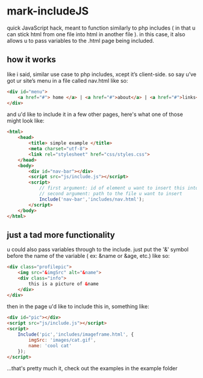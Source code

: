 # mark-includeJS
quick JavaScript hack, meant to function similarly to php includes ( in that u can stick html from one file into html in another file ). in this case, it also allows u to pass variables to the .html page being included. 

## how it works
like i said, similar use case to php includes, xcept it’s client-side. so say u’ve got ur site’s menu in a file called nav.html like so:

```html
<div id="menu">
	<a href="#"> home </a> | <a href="#">about</a> | <a href="#">links</a>
</div>
```

and u'd like to include it in a few other pages, here's what one of those might look like:

```html
<html>
	<head>
		<title> simple example </title>
		<meta charset="utf-8">
		<link rel="stylesheet" href="css/styles.css">
	</head>
	<body>
		<div id="nav-bar"></div>
		<script src="js/include.js"></script>
		<script>
			// first argument: id of element u want to insert this into
			// second argument: path to the file u want to insert
			Include('nav-bar','includes/nav.html');
		</script>
	</body>
</html>
```
## just a tad more functionality
u could also pass variables through to the include. just put the '&' symbol before the name of the variable ( ex: &name or &age, etc.) like so:

```html
<div class="profilepic">
	<img src="&imgSrc" alt="&name">
	<div class="info">
		this is a picture of &name
	</div>
</div>
```
then in the page u'd like to include this in, something like:

```html
<div id="pic"></div>
<script src="js/include.js"></script>
<script>
	Include('pic','includes/imageframe.html', {
		imgSrc: 'images/cat.gif',
		name: 'cool cat'
	});
</script>
```
...that's pretty much it, check out the examples in the example folder